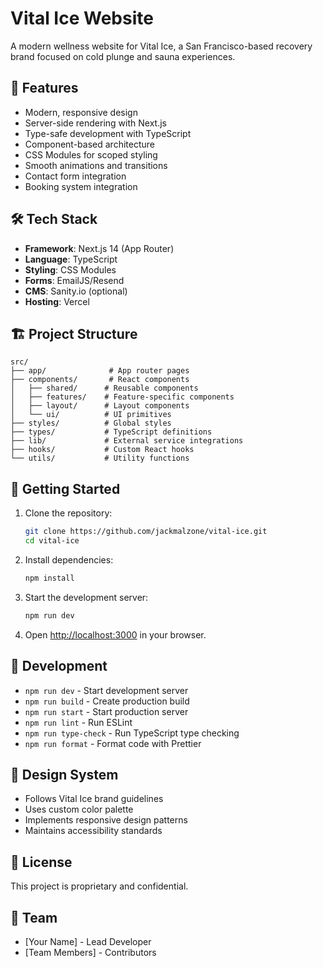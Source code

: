 # Vital Ice Website

A modern wellness website for Vital Ice, a San Francisco-based recovery brand focused on cold plunge and sauna experiences.

## 🚀 Features

- Modern, responsive design
- Server-side rendering with Next.js
- Type-safe development with TypeScript
- Component-based architecture
- CSS Modules for scoped styling
- Smooth animations and transitions
- Contact form integration
- Booking system integration

## 🛠️ Tech Stack

- **Framework**: Next.js 14 (App Router)
- **Language**: TypeScript
- **Styling**: CSS Modules
- **Forms**: EmailJS/Resend
- **CMS**: Sanity.io (optional)
- **Hosting**: Vercel

## 🏗️ Project Structure

```
src/
├── app/              # App router pages
├── components/       # React components
│   ├── shared/      # Reusable components
│   ├── features/    # Feature-specific components
│   ├── layout/      # Layout components
│   └── ui/          # UI primitives
├── styles/          # Global styles
├── types/           # TypeScript definitions
├── lib/             # External service integrations
├── hooks/           # Custom React hooks
└── utils/           # Utility functions
```

## 🚦 Getting Started

1. Clone the repository:

   ```bash
   git clone https://github.com/jackmalzone/vital-ice.git
   cd vital-ice
   ```

2. Install dependencies:

   ```bash
   npm install
   ```

3. Start the development server:

   ```bash
   npm run dev
   ```

4. Open [http://localhost:3000](http://localhost:3000) in your browser.

## 📝 Development

- `npm run dev` - Start development server
- `npm run build` - Create production build
- `npm run start` - Start production server
- `npm run lint` - Run ESLint
- `npm run type-check` - Run TypeScript type checking
- `npm run format` - Format code with Prettier

## 🎨 Design System

- Follows Vital Ice brand guidelines
- Uses custom color palette
- Implements responsive design patterns
- Maintains accessibility standards

## 📄 License

This project is proprietary and confidential.

## 👥 Team

- [Your Name] - Lead Developer
- [Team Members] - Contributors
